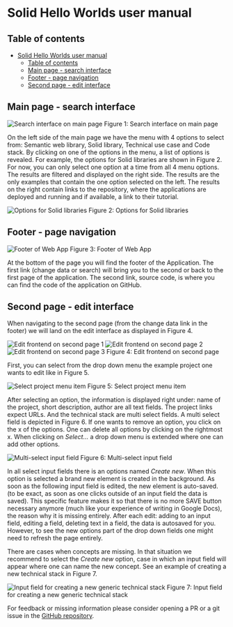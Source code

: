 # Solid Hello Worlds user manual

## Table of contents

- [Solid Hello Worlds user manual](#solid-hello-worlds-user-manual)
  - [Table of contents](#table-of-contents)
  - [Main page - search interface](#main-page---search-interface)
  - [Footer - page navigation](#footer---page-navigation)
  - [Second page - edit interface](#second-page---edit-interface)

## Main page - search interface

![Search interface on main page](/docs/resources/Search%20frontend.png)
Figure 1: Search interface on main page

On the left side of the main page we have the menu with 4 options to select from: Semantic web library, Solid library, Technical use case and Code stack. By clicking on one of the options in the menu, a list of options is revealed. For example, the options for Solid libraries are shown in Figure 2.
For now, you can only select one option at a time from all 4 menu options.
The results are filtered and displayed on the right side. The results are the only examples that contain the one option selected on the left. The results on the right contain links to the repository, where the applications are deployed and running and if available, a link to their tutorial.

![Options for Solid libraries](/docs/resources/Solid%20library%20options.png)
Figure 2: Options for Solid libraries

## Footer - page navigation

![Footer of Web App](/docs/resources/footer.png)
Figure 3: Footer of Web App

At the bottom of the page you will find the footer of the Application. The first link (change data or search) will bring you to the second or back to the first page of the application. The second link, source code, is where you can find the code of the application on GitHub.

## Second page - edit interface

When navigating to the second page (from the change data link in the footer) we will land on the edit interface as displayed in Figure 4.

![Edit frontend on second page 1](/docs/resources/edit%20interface%201.png)
![Edit frontend on second page 2](/docs/resources/edit%20interface%202.png)
![Edit frontend on second page 3](/docs/resources/edit%20interface%203.png)
Figure 4: Edit frontend on second page

First, you can select from the drop down menu the example project one wants to edit like in Figure 5.  

![Select project menu item](/docs/resources/Select%20example%20application.png)
Figure 5: Select project menu item

After selecting an option, the information is displayed right under: name of the project, short description, author are all text fields. The project links expect URLs. And the technical stack are multi select fields.
A multi select field is depicted in Figure 6. If one wants to remove an option, you click on the x of the options. One can delete all options by clicking on the rightmost x. When clicking on *Select…* a drop down menu is extended where one can add other options.

![Multi-select input field](/docs/resources/MultiSelect.png)
Figure 6: Multi-select input field

In all select input fields there is an options named *Create new*.
When this option is selected a brand new element is created in the background. As soon as the following input field is edited, the new element is auto-saved. (to be exact, as soon as one clicks outside of an input field the data is saved). This specific feature makes it so that there is no more SAVE button necessary anymore (much like your experience of writing in Google Docs), the reason why it is missing entirely. After each edit: adding to an input field, editing a field, deleting text in a field, the data is autosaved for you. However, to see the new options part of the drop down fields one might need to refresh the page entirely.

There are cases when concepts are missing. In that situation we recommend to select the *Create new* option, case in which an input field will appear where one can name the new concept. See an example of creating a new technical stack in Figure 7.

![Input field for creating a new generic technical stack](/docs/resources//Creating%20a%20new%20code%20stack.png)
Figure 7: Input field for creating a new generic technical stack

For feedback or missing information please consider opening a PR or a git issue in the [GitHub repository](https://github.com/timea-solid/SolidHelloWorlds).
